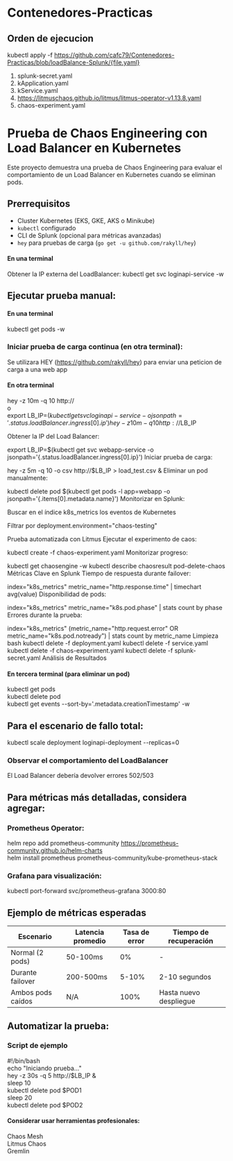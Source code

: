 # Contenedores-Practicas

## Orden de ejecucion 

kubectl apply -f https://github.com/cafc79/Contenedores-Practicas/blob/loadBalance-Splunk/{file.yaml}

1. splunk-secret.yaml  
2. kApplication.yaml
3. kService.yaml
4. https://litmuschaos.github.io/litmus/litmus-operator-v1.13.8.yaml
5. chaos-experiment.yaml


# Prueba de Chaos Engineering con Load Balancer en Kubernetes

Este proyecto demuestra una prueba de Chaos Engineering para evaluar el comportamiento de un Load Balancer en Kubernetes cuando se eliminan pods.

## Prerrequisitos

- Cluster Kubernetes (EKS, GKE, AKS o Minikube)
- `kubectl` configurado
- CLI de Splunk (opcional para métricas avanzadas)
- `hey` para pruebas de carga (`go get -u github.com/rakyll/hey`)

#### En una terminal
Obtener la IP externa del LoadBalancer:
kubectl get svc loginapi-service -w

## Ejecutar prueba manual:
####  En una terminal
kubectl get pods -w

### Iniciar prueba de carga continua (en otra terminal):
Se utilizara HEY (https://github.com/rakyll/hey) para enviar una peticion de carga a una web app 
#### En otra terminal 
hey -z 10m -q 10 http://<load-balancer-ip>  
o  
export LB_IP=$(kubectl get svc loginapi-service -o jsonpath='{.status.loadBalancer.ingress[0].ip}')  
hey -z 10m -q 10 http://$LB_IP


Obtener la IP del Load Balancer:


export LB_IP=$(kubectl get svc webapp-service -o jsonpath='{.status.loadBalancer.ingress[0].ip}')
Iniciar prueba de carga:


hey -z 5m -q 10 -o csv http://$LB_IP > load_test.csv &
Eliminar un pod manualmente:


kubectl delete pod $(kubectl get pods -l app=webapp -o jsonpath='{.items[0].metadata.name}')
Monitorizar en Splunk:

Buscar en el índice k8s_metrics los eventos de Kubernetes

Filtrar por deployment.environment="chaos-testing"

Prueba automatizada con Litmus
Ejecutar el experimento de caos:


kubectl create -f chaos-experiment.yaml
Monitorizar progreso:


kubectl get chaosengine -w
kubectl describe chaosresult pod-delete-chaos
Métricas Clave en Splunk
Tiempo de respuesta durante failover:


index="k8s_metrics" metric_name="http.response.time" | timechart avg(value)
Disponibilidad de pods:


index="k8s_metrics" metric_name="k8s.pod.phase" | stats count by phase
Errores durante la prueba:


index="k8s_metrics" (metric_name="http.request.error" OR metric_name="k8s.pod.notready") | stats count by metric_name
Limpieza
bash
kubectl delete -f deployment.yaml
kubectl delete -f service.yaml
kubectl delete -f chaos-experiment.yaml
kubectl delete -f splunk-secret.yaml
Análisis de Resultados



#### En tercera terminal (para eliminar un pod)
kubectl get pods  
kubectl delete pod <nombre-pod-1>  
kubectl get events --sort-by='.metadata.creationTimestamp' -w

## Para el escenario de fallo total:  
kubectl scale deployment loginapi-deployment --replicas=0  
### Observar el comportamiento del LoadBalancer
El Load Balancer debería devolver errores 502/503

## Para métricas más detalladas, considera agregar:  
### Prometheus Operator:  
helm repo add prometheus-community https://prometheus-community.github.io/helm-charts  
helm install prometheus prometheus-community/kube-prometheus-stack  
### Grafana para visualización:  
kubectl port-forward svc/prometheus-grafana 3000:80

## Ejemplo de métricas esperadas
|Escenario   |Latencia promedio  | Tasa de error  | Tiempo de recuperación  |  
|---|---|---|---|
| Normal  (2 pods) | 50-100ms  | 0%  | -  |   
| Durante failover | 200-500ms  | 5-10%  | 2-10 segundos  |   
| Ambos pods caídos   | N/A  | 100%  | Hasta nuevo despliegue  |   

## Automatizar la prueba:
### Script de ejemplo
#!/bin/bash  
echo "Iniciando prueba..."  
hey -z 30s -q 5 http://$LB_IP &  
sleep 10  
kubectl delete pod $POD1  
sleep 20  
kubectl delete pod $POD2  

#### Considerar usar herramientas profesionales:  
Chaos Mesh  
Litmus Chaos  
Gremlin
